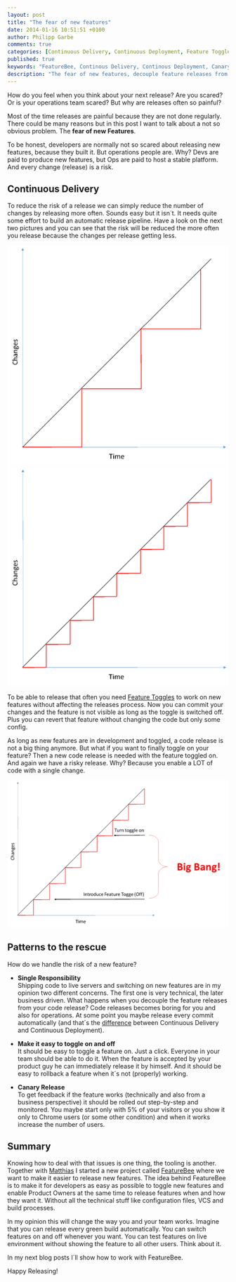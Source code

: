 ```yaml
---
layout: post
title: "The fear of new features"
date: 2014-01-16 10:51:51 +0100
author: Philipp Garbe
comments: true
categories: [Continuous Delivery, Continuous Deployment, Feature Toggles, FeatureBee]
published: true
keywords: "FeatureBee, Continous Delivery, Continous Deployment, Canary Releases, Feature Toggles"
description: "The fear of new features, decouple feature releases from code releases, from continous delivery to continuous deployment, FeatureBee"
---
```


How do you feel when you think about your next release? Are you scared? Or is your operations team scared? But why are releases often so painful?

Most of the time releases are painful because they are not done regularly. There could be many reasons but in this post I want to talk about a not so obvious problem. The **fear of new Features**.


To be honest, developers are normally not so scared about releasing new features, because they built it. But operations people are. Why? Devs are paid to produce new features, but Ops are paid to host a stable platform. And every change (release) is a risk.

Continuous Delivery
----
To reduce the risk of a release we can simply reduce the number of changes by releasing more often. Sounds easy but it isn´t. It needs quite some effort to build an automatic release pipeline. Have a look on the next two pictures and you can see that the risk will be reduced the more often you release because the changes per release getting less.

![BigBang Releases](/assets/bigbangreleases.png)
![Continuous Delivery](/assets/continuousdelivery.png)

To be able to release that often you need [Feature Toggles](http://martinfowler.com/bliki/FeatureToggle.html) to work on new features without affecting the releases process. Now you can commit your changes and the feature is not visible as long as the toggle is switched off. Plus you can revert that feature without changing the code but only some config.

As long as new features are in development and toggled, a code release is not a big thing anymore. But what if you want to finally toggle on your feature? Then a new code release is needed with the feature toggled on. And again we have a risky release. Why? Because you enable a LOT of code with a single change.

![BigBang Releases with Feature Toggles](/assets/featuretogglerelease.png)


Patterns to the rescue
---

How do we handle the risk of a new feature?  

* **Single Responsibility**<br>
Shipping code to live servers and switching on new features are in my opinion two different concerns. The first one is very technical, the later business driven. What happens when you decouple the feature releases from your code release? Code releases becomes boring for you and also for operations. At some point you maybe release every commit automatically (and that´s the [difference](http://blog.crisp.se/2013/02/05/yassalsundman/continuous-delivery-vs-continuous-deployment) between Continuous Delivery and Continuous Deployment).

* **Make it easy to toggle on and off**<br>
It should be easy to toggle a feature on. Just a click. Everyone in your team should be able to do it. When the feature is accepted by your product guy he can immediately release it by himself.
And it should be easy to rollback a feature when it´s not (properly) working.

* **Canary Release**<br>
To get feedback if the feature works (technically and also from a business perspective) it should be rolled out step-by-step and monitored. You maybe start only with 5% of your visitors or you show it only to Chrome users (or some other condition) and when it works increase the number of users.


Summary
-----
Knowing how to deal with that issues is one thing, the tooling is another. Together with [Matthias](http://www.matthias-kainer.de) I started a new project called [FeatureBee](https://github.com/autoscout24/featurebee) where we want to make it easier to release new features. The idea behind FeatureBee is to make it for developers as easy as possible to toggle new features and enable Product Owners at the same time to release features when and how they want it. Without all the technical stuff like configuration files, VCS and build processes.

In my opinion this will change the way you and your team works. Imagine that you can release every green build automatically. You can switch features on and off whenever you want. You can test features on live environment without showing the feature to all other users. Think about it.


In my next blog posts I´ll show how to work with FeatureBee.

Happy Releasing!
